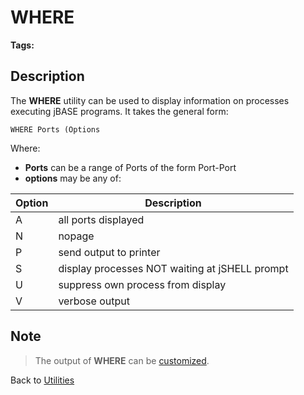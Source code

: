 # WHERE

<PageHeader />

**Tags:**
<badge text='display' vertical='middle' />
<badge text='output processing' vertical='middle' />

## Description

The **WHERE** utility can be used to display information on processes executing jBASE programs. It takes the general form:

```
WHERE Ports (Options
```

Where:

- **Ports** can be a range of Ports of the form Port-Port
- **options** may be any of:

| Option | Description |
| --- | --- |
| A | all ports displayed |
| N | nopage |
| P | send output to printer |
| S | display processes NOT waiting at jSHELL prompt |
| U | suppress own process from display |
| V | verbose output |

## Note

> The output of **WHERE** can be [customized](./../customizing-the-output-of-commands).

Back to [Utilities](./../utilities)
